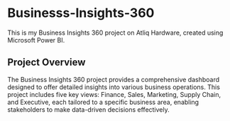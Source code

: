 # Businesss-Insights-360
This is my Business Insights 360 project on Atliq Hardware, created using Microsoft Power BI.

## Project Overview
The Business Insights 360 project provides a comprehensive dashboard designed to offer detailed insights into various business operations. This project includes five key views: Finance, Sales, Marketing, Supply Chain, and Executive, each tailored to a specific business area, enabling stakeholders to make data-driven decisions effectively.
